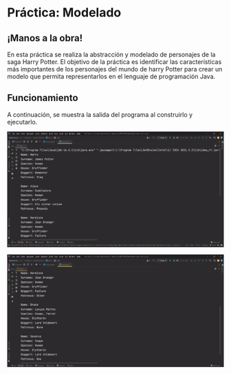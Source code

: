 # Práctica: Modelado

## ¡Manos a la obra!
En esta práctica se realiza la abstracción y modelado de personajes de la saga Harry Potter. El objetivo de la práctica es identificar las características más importantes de los personajes del mundo de harry Potter para crear un modelo que permita representarlos en el lenguaje de programación Java.

## Funcionamiento
A continuación, se muestra la salida del programa al construirlo y ejecutarlo.

![Evidencia 1](images/harryPotter1.jpg "Evidencia 1")

![Evidencia 2](images/harryPotter2.jpg "Evidencia 2")
